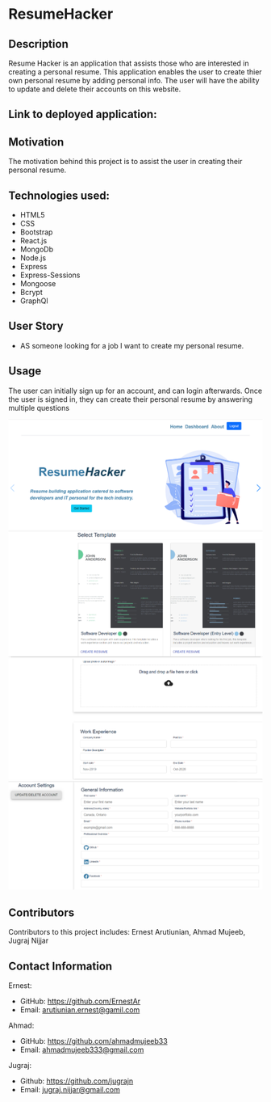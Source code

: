 # ResumeHacker

## Description

Resume Hacker is an application that assists those who are interested in creating a personal resume. This application enables the user to create thier own personal resume by adding personal info. The user will have the ability to update and delete their accounts on this website. 

## Link to deployed application: 



## Motivation

The motivation behind this project is to assist the user in creating their personal resume.



## Technologies used:
* HTML5
* CSS
* Bootstrap
* React.js
* MongoDb
* Node.js
* Express
* Express-Sessions
* Mongoose
* Bcrypt
* GraphQl


## User Story

* AS someone looking for a job I want to create my personal resume. 


## Usage

The user can initially sign up for an account, and can login afterwards. Once the user is signed in, they can create their personal resume by answering multiple questions


<img src = "Images/homepage.PNG">
<img src = "Images/Temeplate.PNG">
<img src = "Images/middle.PNG">
<img src = "Images/top.PNG">




## Contributors

Contributors to this project includes:
 Ernest Arutiunian, Ahmad Mujeeb, Jugraj Nijjar



## Contact Information
Ernest: 
- GitHub: https://github.com/ErnestAr
- Email: arutiunian.ernest@gamil.com

Ahmad: 
- GitHub: https://github.com/ahmadmujeeb33
- Email: ahmadmujeeb333@gmail.com

Jugraj:
- Github: https://github.com/jugrajn
- Email: jugraj.nijjar@gmail.com
 

